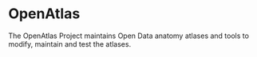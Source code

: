 OpenAtlas
=========

The OpenAtlas Project maintains Open Data anatomy atlases and tools to modify, maintain and test the atlases.

